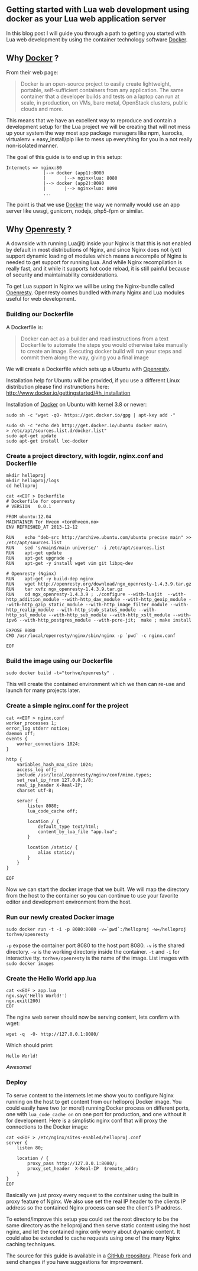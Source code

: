 Getting started with Lua web development using docker as your Lua web application server
-----------------------------------------------


In this blog post I will guide you through a path to getting you started with Lua web development by using the container technology software [Docker][1].

Why [Docker][1] ?
-----------------

From their web page:
> Docker is an open-source project to easily create lightweight, portable, self-sufficient containers from any application. The same container that a developer builds and tests on a laptop can run at scale, in production, on VMs, bare metal, OpenStack clusters, public clouds and more. 

This means that we have an excellent way to reproduce and contain a development setup for the Lua project we will be creating that will not mess up your system the way most app package managers like npm, luarocks, virtualenv + easy_install/pip like to mess up everything for you in a not really non-isolated manner.

The goal of this guide is to end up in this setup:

    Internets => nginx:80
                  |--> docker (app1):8080 
                  |       |--> nginx+lua: 8080
                  |--> docker (app2):8090
                  |       |--> nginx+lua: 8090
                  ...

The point is that we use [Docker][1] the way we normally would use an app server like uwsgi, gunicorn, nodejs, php5-fpm or similar.

Why [Openresty][2] ?
--------------------

A downside with running Lua(jit) inside your Nginx is that this is not enabled by default in most distributions of Nginx, and since Nginx does not (yet) support dynamic loading of modules which means a recompile of Nginx is needed to get support for running Lua. And while Nginx recompilation is really fast, and it while it supports hot code reload, it is still painful because of security and maintainability considerations.

To get Lua support in Nginx we will be using the Nginx-bundle called [Openresty][2]. Openresty comes bundled with many Nginx and Lua modules useful for web development.

### Building our Dockerfile


A Dockerfile is:
> Docker can act as a builder and read instructions from a text Dockerfile to automate the steps you would otherwise take manually to create an image. Executing docker build will run your steps and commit them along the way, giving you a final image

We will create a Dockerfile which sets up a Ubuntu with [Openresty][2].

Installation help for Ubuntu will be provided, if you use a different Linux distribution please find instrunctions here: <http://www.docker.io/gettingstarted/#h_installation>

Installation of [Docker][1] on Ubuntu with kernel 3.8 or newer:

    sudo sh -c "wget -qO- https://get.docker.io/gpg | apt-key add -"

    sudo sh -c "echo deb http://get.docker.io/ubuntu docker main\
    > /etc/apt/sources.list.d/docker.list"
    sudo apt-get update
    sudo apt-get install lxc-docker
    
### Create a project directory, with logdir, nginx.conf and Dockerfile

    mkdir helloproj
    mkdir helloproj/logs
    cd helloproj
    
    cat <<EOF > Dockerfile
    # Dockerfile for openresty
    # VERSION   0.0.1

    FROM ubuntu:12.04
    MAINTAINER Tor Hveem <tor@hveem.no>
    ENV REFRESHED_AT 2013-12-12

    RUN    echo "deb-src http://archive.ubuntu.com/ubuntu precise main" >> /etc/apt/sources.list
    RUN    sed 's/main$/main universe/' -i /etc/apt/sources.list
    RUN    apt-get update
    RUN    apt-get upgrade -y
    RUN    apt-get -y install wget vim git libpq-dev

    # Openresty (Nginx)
    RUN    apt-get -y build-dep nginx
    RUN    wget http://openresty.org/download/ngx_openresty-1.4.3.9.tar.gz
    RUN    tar xvfz ngx_openresty-1.4.3.9.tar.gz
    RUN    cd ngx_openresty-1.4.3.9 ; ./configure --with-luajit  --with-http_addition_module --with-http_dav_module --with-http_geoip_module --with-http_gzip_static_module --with-http_image_filter_module --with-http_realip_module --with-http_stub_status_module --with-http_ssl_module --with-http_sub_module --with-http_xslt_module --with-ipv6 --with-http_postgres_module --with-pcre-jit;  make ; make install

    EXPOSE 8080
    CMD /usr/local/openresty/nginx/sbin/nginx -p `pwd` -c nginx.conf

    EOF
    
### Build the image using our Dockerfile
    
    sudo docker build -t="torhve/openresty" .
This will create the contained environment which we then can re-use and launch for many projects later.

### Create a simple nginx.conf for the project

    cat <<EOF > nginx.conf
    worker_processes 1;
    error_log stderr notice;
    daemon off;
    events {
        worker_connections 1024;
    }

    http {
        variables_hash_max_size 1024;
        access_log off;
        include /usr/local/openresty/nginx/conf/mime.types;
        set_real_ip_from 127.0.0.1/8;
        real_ip_header X-Real-IP;
        charset utf-8;

        server {
            listen 8080;
            lua_code_cache off;

            location / {
                default_type text/html;
                content_by_lua_file "app.lua";
            }

            location /static/ {
                alias static/;
            }
        }
    }

    EOF
    
Now we can start the docker image that we built. We will map the directory from the host to the container so you can continue to use your favorite editor and development environment from the host.

### Run our newly created Docker image

    sudo docker run -t -i -p 8080:8080 -v=`pwd`:/helloproj -w=/helloproj torhve/openresty 
`-p` expose the container port 8080 to the host port 8080.
`-v` is the shared directory.
`-w` is the working directoriy inside the container.
`-t` and `-i` for interactive tty.
`torhve/openresty` is the name of the image. List images with `sudo docker images`

### Create the Hello World app.lua

    cat <<EOF > app.lua
    ngx.say('Hello World!')
    ngx.exit(200)
    EOF

The nginx web server should now be serving content, lets confirm with wget:

    wget -q  -O- http://127.0.0.1:8080/
Which should print:
    
    Hello World!

*Awesome!*

### Deploy


To serve content to the internets let me show you to configure Nginx running on the host to get content from our helloproj Docker image. You could easily have two (or more!) running Docker process on different ports, one with `lua_code_cache on` on one port for production, and one without it for development. Here is a simplistic nginx conf that will proxy the connections to the Docker image:

    cat <<EOF > /etc/nginx/sites-enabled/helloproj.conf
    server {
        listen 80;
       
        location / {
            proxy_pass http://127.0.0.1:8080/;
            proxy_set_header  X-Real-IP  $remote_addr;
        }
    }
    EOF
        
Basically we just proxy every request to the container using the built in proxy feature of Nginx. We also use set the real IP header to the clients IP address so the contained Nginx process can see the client's IP address. 

To extend/improve this setup you could set the root directory to be the same directory as the helloproj and then serve static content using the host nginx, and let the contained nginx only worry about dynamic content. It could also be extended to cache requests using one of the many Nginx caching techniques.

The source for this guide is available in a [GitHub repository][3]. Please fork and send changes if you have suggestions for improvement.


  [1]: http://docker.io/ "Docker"
  [2]: http://openresty.org/
  [3]: https://github.com/torhve/openresty-docker
